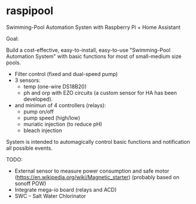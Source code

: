 # raspipool
Swimming-Pool Automation Systen with Raspberry Pi + Home Assistant

Goal:

Build a cost-effective, easy-to-install, easy-to-use "Swimming-Pool Automation System" with basic functions for most of small-medium size pools.

- Filter control (fixed and dual-speed pump)
- 3 sensors:
  - temp (one-wire DS18B20)
  - ph and orp with EZO circuits (a custom sensor for HA has been developed).
- and minimun of 4 controllers (relays):
  - pump on/off
  - pump speed (high/low)
  - muriatic injection (to reduce pH)
  - bleach injection
 
 System is intended to automagically control basic functions and notification all possible events.
 
 TODO:
 - External sensor to measure power consumption and safe motor (https://en.wikipedia.org/wiki/Magnetic_starter) (probably based on sonoff POW)
 - Integrate mega-io board (relays and ACD)
 - SWC – Salt Water Chlorinator 
